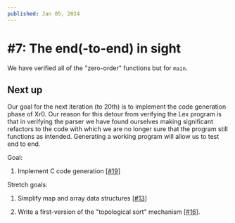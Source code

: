 ```yaml
---
published: Jan 05, 2024
---
```


# #7: The end(-to-end) in sight

We have verified all of the "zero-order" functions but for `main`.

## Next up

Our goal for the next iteration (to 20th) is to implement the code generation
phase of Xr0. Our reason for this detour from verifying the Lex program is that
in verifying the parser we have found ourselves making significant refactors to
the code with which we are no longer sure that the program still functions as
intended. Generating a working program will allow us to test end to end.

Goal:

1. Implement C code generation
   [[#19](https://todo.sr.ht/~lbnz/xr0/19)]

Stretch goals:

1. Simplify map and array data structures
   [[#13](https://todo.sr.ht/~lbnz/xr0/13)]

2. Write a first-version of the "topological sort" mechanism
   [[#16](https://todo.sr.ht/~lbnz/xr0/16)].
